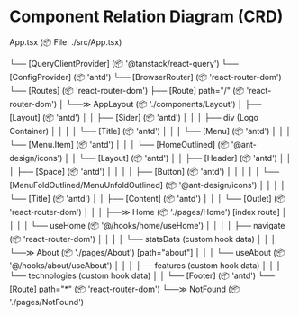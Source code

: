 # Component Relation Diagram (CRD)

App.tsx (📦 File: ./src/App.tsx)

└── [QueryClientProvider] (📦 '@tanstack/react-query')
    └── [ConfigProvider] (📦 'antd')
        └── [BrowserRouter] (📦 'react-router-dom')
            └── [Routes] (📦 'react-router-dom')
                ├── [Route] path="/" (📦 'react-router-dom')
                │   └──≫ AppLayout (📦 './components/Layout')
                │       ├── [Layout] (📦 'antd')
                │       │   ├── [Sider] (📦 'antd')
                │       │   │   ├── div (Logo Container)
                │       │   │   │   └── [Title] (📦 'antd')
                │       │   │   └── [Menu] (📦 'antd')
                │       │   │       └── [Menu.Item] (📦 'antd')
                │       │   │           └── [HomeOutlined] (📦 '@ant-design/icons')
                │       │   └── [Layout] (📦 'antd')
                │       │       ├── [Header] (📦 'antd')
                │       │       │   ├── [Space] (📦 'antd')
                │       │       │   │   ├── [Button] (📦 'antd')
                │       │       │   │   │   └── [MenuFoldOutlined/MenuUnfoldOutlined] (📦 '@ant-design/icons')
                │       │       │   │   └── [Title] (📦 'antd')
                │       │       ├── [Content] (📦 'antd')
                │       │       │   └── [Outlet] (📦 'react-router-dom')
                │       │       │       ├──≫ Home (📦 './pages/Home') [index route]
                │       │       │       │   └── useHome (📦 '@/hooks/home/useHome')
                │       │       │       │       ├── navigate (📦 'react-router-dom')
                │       │       │       │       └── statsData (custom hook data)
                │       │       │       └──≫ About (📦 './pages/About') [path="about"]
                │       │       │           └── useAbout (📦 '@/hooks/about/useAbout')
                │       │       │               ├── features (custom hook data)
                │       │       │               └── technologies (custom hook data)
                │       │       └── [Footer] (📦 'antd')
                └── [Route] path="*" (📦 'react-router-dom')
                    └──≫ NotFound (📦 './pages/NotFound')


